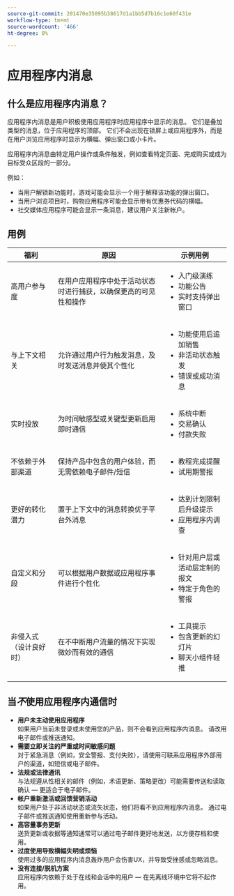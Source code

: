 ```yaml
---
source-git-commit: 201470e35095b38617d1a1bb5d7b16c1e60f431e
workflow-type: tm+mt
source-wordcount: '466'
ht-degree: 0%

---
```

# 应用程序内消息

## 什么是应用程序内消息？

应用程序内消息是用户积极使用应用程序时应用程序中显示的消息。 它们是叠加类型的消息，位于应用程序的顶部。 它们不会出现在锁屏上或应用程序外，而是在用户浏览应用程序时显示为横幅、弹出窗口或小卡片。

应用程序内消息由特定用户操作或条件触发，例如查看特定页面、完成购买或成为目标受众区段的一部分。


例如：

* 当用户解锁新功能时，游戏可能会显示一个用于解释该功能的弹出窗口。
* 当用户浏览项目时，购物应用程序可能会显示带有优惠券代码的横幅。
* 社交媒体应用程序可能会显示一条消息，建议用户关注新帐户。

## 用例

| **福利** | **原因** | **示例用例** |
|----------------------------------|------------------------------------------------------------------------|----------------------------------------------------------------------------------------|
| 高用户参与度 | 在用户应用程序中处于活动状态时进行捕获，以确保更高的可见性和操作 | <ul><li>入门级演练</li><li>功能公告</li><li>实时支持弹出窗口</li></ul> |
| 与上下文相关 | 允许通过用户行为触发消息，及时发送消息并使其个性化 | <ul><li> 功能使用后追加销售</li><li> 非活动状态触发</li><li> 错误或成功消息</li></ul> |
| 实时投放 | 为时间敏感型或关键型更新启用即时通信 | <ul><li> 系统中断</li><li>交易确认</li><li>付款失败</li></ul> |
| 不依赖于外部渠道 | 保持产品中包含的用户体验，而无需依赖电子邮件/短信 | <ul><li> 教程完成提醒</li><li>试用期警报</li></ul> |
| 更好的转化潜力 | 置于上下文中的消息转换优于平台外消息 | <ul><li> 达到计划限制后升级提示</li><li>应用程序内调查</li></ul> |
| 自定义和分段 | 可以根据用户数据或应用程序事件进行个性化 | <ul><li> 针对用户层或活动层定制的报文</li><li> 特定于角色的警报 </li></ul> |
| 非侵入式（设计良好时） | 在不中断用户流量的情况下实现微妙而有效的通信 | <ul><li> 工具提示</li><li>包含更新的幻灯片</li><li>聊天小组件轻推</li></ul> |


## 当&#x200B;*不*&#x200B;使用应用程序内通信时

* **用户未主动使用应用程序**\
  如果用户当前未登录或未使用您的产品，则不会看到应用程序内消息。 请改用电子邮件或推送通知。
* **需要立即关注的严重或时间敏感问题**\
  对于紧急消息（例如，安全警报、支付失败），请使用可联系应用程序外部用户的渠道，如短信或电子邮件。
* **法规或法律通讯**\
  与法规遵从性相关的邮件（例如，术语更新、策略更改）可能需要传送和读取确认 — 更适合于电子邮件。
* **帐户重新激活或回馈营销活动**\
  如果用户处于非活动状态或流失状态，他们将看不到应用程序内消息。 通过电子邮件或推送通知使用重新参与活动。
* **高容量事务更新**\
  送货更新或收据等通知通常可以通过电子邮件更好地发送，以方便存档和使用。
* **过度使用导致横幅失明或烦恼**\
  使用过多的应用程序内消息轰炸用户会伤害UX，并导致受挫感或忽略消息。
* **没有连接/脱机方案**\
  应用程序内依赖于处于在线和会话中的用户 — 在先离线环境中它将不起作用。

